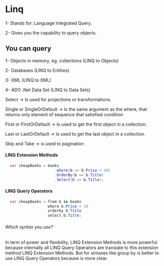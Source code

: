 #   Linq
  1- Stands for: Language Integrated Query.
  
  2- Gives you the capability to query objects.
  
## You can query
  1- Objects in memory, eg. collections (LINQ to Objects)
  
  2- Databases (LINQ to Entities)
  
  3- XML (LINQ to XML)
  
  4- ADO .Net Data Set (LINQ to Data Sets)


Select -> Is used for projections or transformations.

Single or SingleOrDefault -> Is the same argument as the where, that returns only element of sequence that satisfied condition

First or FirstOrDefault -> Is used to get the first object in a collection.

Last or LastOrDefault -> Is used to get the last object in a collection.

Skip and Take -> is used to pagination

#### LINQ Extension Methods
```c#
  var cheapBooks = books
                      .where(b => b.Price < 10)
                      .OrderBy(b => b.Title)
                      .Select(b => b.Title);
```

#### LINQ Query Operators
```c#
  var cheapBooks = from b in books
                   where b.Price < 10
                   orderby b.Title
                   select b.Title;
```

###### Which syntax you use?
In term of power and flexibility, LINQ Extension Methods is more powerful because internally all LINQ Query Operators are translate to this extension method LINQ Extension Methods.
But for sintaxes like group by is better to use LINQ Query Operators because is more clear. 
